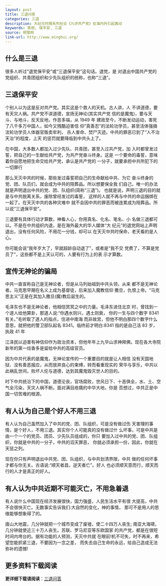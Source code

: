 ```yaml
---
layout: post
title: 三退问答
categories: 三退
description: 大纪元时报系列社论《九评共产党》在海内外引起轰动
keywords: 真相, 保平安, 三退
source: 明慧网
link-url: http://www.minghui.org/
---
```

## 什么是三退
很多人听过“退党保平安”或“三退保平安”这句话。退党，是 对退出中国共产党的党组织、共青团组织和少先队组织的统称，也称“三退”。

## 三退保平安
个别人以为这是反对共产党。其实这是个救人的天机。古人讲，人 不讲道德，要有天灾人祸。共产党不讲道德，宣扬无神论(其实共产党 信的是魔鬼)，要与天斗、与地斗，反天反地，作恶多端，从 1949 年 建政至今，不断发动运动，害死了八千多万中国人，如今又残酷迫害信 仰“真善忍”的法轮功学员，甚至活体强摘法轮功学员人体器官贩卖牟利， 杀人害命、焚尸灭迹。中共的罪恶已到了“人不治天治”的程度，上天 的惩罚就要降临到中共头上了。

在中国，大多数人都加入过少先队、共青团，甚至入过共产党，加 入时都曾发过誓，把自己的一生献给共产党，为共产党奋斗终身。这是 一个要命的毒誓，意味着你自愿地把生命交给共产党，承认是共产党的 一分子，就要承担中共所犯下的一切罪行

那么天灭中共的时候，那些发过毒誓把自己的生命献给中共、为它 奋斗终身的党、团、队员们，就会成为中共的陪葬品。所以想要保全我 们自己，唯一的办法就是声明退出中共的党、团、队组织(简称“三退”)。 也就是说，声明三退的目的就是与中共脱离关系，废除曾经发过的毒誓， 这样的人就不再与中共的命运捆绑在一起了。在天灭中共的各种灾难中 就不会因中共的罪恶而被连累成为陪葬品。所以说“三退保平安”。

三退要有具体行动才算数，神看人心，你用真名、化名、笔名、小 名做三退都可以。不是在中共组织内退，是在海外最大的华人媒体“大 纪元”的退党网站上声明退出，没有任何风险，不用花一分钱，却可以 在天灭中共时保命，老天看的是人心。

你可能会说“我年岁大了，早就超龄自动退了”，或者是“我不交 党费了，不算是党员了”，这些都不是上天认可的，人要有行为上的表 示才算数。

## 宣传无神论的骗局

中共一直宣称自己是无神论者，但是从马列始祖到中共头领，从来 都不是无神论者。马克思早期在名义上成为基督徒，后来加入魔教信仰 撒旦，仇恨上帝。“马克思主义”正是在其加入撒旦(魔)教后诞生的。

毛泽东也不是无神论者，他相信冥冥之中的力量。毛泽东进住北京 时，曾找到一个道人给他算卦，那道人说:“你遇水则兴，遇土则衰， 你的一生与四个数字 8341 有关。”毛听取了道人的指点，住进中南海 而非故宫，但他不明白那四个数字什么意思，就把他的警卫部队起名 8341。临终前才明白:8341 指的是自己活 83 岁，执政 41 年

江泽民以迫害有神信仰作为政治资本，但他年年上九华山求神拜佛。现在各大寺院新年的第一炷香多是留给中共的高级官员。

因为中共代表的是魔鬼，无神论宣传的一个重要目的就是让人相信 没有天国地狱、没有善恶报应，从而放弃良心的束缚，转而看重现实的 荣华与享乐，中共以此祸乱世间，败坏人伦与道德，达到其魔鬼毁灭世人的目的。

时下中共统治下的中国，道德沦丧，官场腐败，世风日下、十恶俱全，水、土、空气全污染，天灾人祸不断。面对满目疮痍的中华大地，你是 否想过，中共正是中国一切苦难的根源。
 
## 有人认为自己是个好人不用三退
有人认为自己虽然加入了中共的党、团、队组织，可是没有做过伤 天害理的事情，是个好人，不用三退。其实你个人可能真的没有做过什 么坏事，可是中共是由一个一个的党员、团员、少先队员组成的，你只 要加入过中共的党、团、队组织，你就是中共的一分子，中共的滔天罪恶， 你就必须承担一份，因此，你就在天惩之列。

现在你只有声明退出中共党、团、队组织，与中共划清界限，中共 做的任何坏事才都与你无关。古语说:“顺天者昌，逆天者亡”。好人 也必须顺天意而行，顺天而行的人才是真正的好人。

## 有人认为中共近期不可能灭亡，不用急着退

有人说什么中国现在经济发展很快，国力强盛，人民生活水平有很 大提高，中共不会很快灭亡。无数事实告诉我们:大自然的变化，神的事情， 那可不是用人的思维能够想象得了的。

唐山大地震，几分钟就把一个城市变成了废墟，使二十四万人丧生; 南亚大海啸，几分钟就使近三十万人丧生。苏联、罗马尼亚等东欧国家 的共产党，都是在很短时间内垮台的。据有功能的人预测，天灭中共就 在眼前!机不可失，时不再来，希望您能抓紧三退，不要因为一念之差， 而失去自己生命的永远，给自己造成无法弥补的遗憾!

## 更多资料下载阅读

**更详细下载请阅读**：[三退问答](/blog/files/stwdxb-read.pdf)